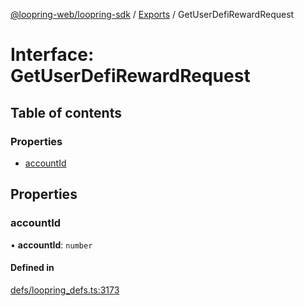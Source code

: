 [@loopring-web/loopring-sdk](../README.md) / [Exports](../modules.md) / GetUserDefiRewardRequest

# Interface: GetUserDefiRewardRequest

## Table of contents

### Properties

- [accountId](GetUserDefiRewardRequest.md#accountid)

## Properties

### accountId

• **accountId**: `number`

#### Defined in

[defs/loopring_defs.ts:3173](https://github.com/Loopring/loopring_sdk/blob/6d0be7c/src/defs/loopring_defs.ts#L3173)
